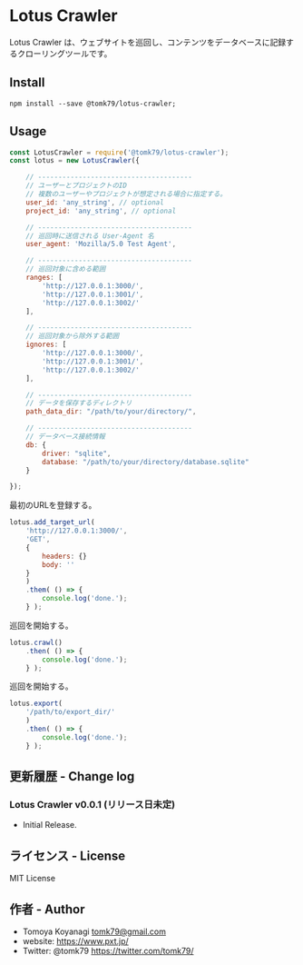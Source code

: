 # Lotus Crawler

Lotus Crawler は、ウェブサイトを巡回し、コンテンツをデータベースに記録するクローリングツールです。

## Install

```
npm install --save @tomk79/lotus-crawler;
```

## Usage

```js
const LotusCrawler = require('@tomk79/lotus-crawler');
const lotus = new LotusCrawler({

    // --------------------------------------
    // ユーザーとプロジェクトのID
    // 複数のユーザーやプロジェクトが想定される場合に指定する。
    user_id: 'any_string', // optional
    project_id: 'any_string', // optional

    // --------------------------------------
    // 巡回時に送信される User-Agent 名
	user_agent: 'Mozilla/5.0 Test Agent',

    // --------------------------------------
    // 巡回対象に含める範囲
	ranges: [
		'http://127.0.0.1:3000/',
		'http://127.0.0.1:3001/',
		'http://127.0.0.1:3002/'
	],

    // --------------------------------------
    // 巡回対象から除外する範囲
	ignores: [
		'http://127.0.0.1:3000/',
		'http://127.0.0.1:3001/',
		'http://127.0.0.1:3002/'
	],

    // --------------------------------------
    // データを保存するディレクトリ
    path_data_dir: "/path/to/your/directory/",

    // --------------------------------------
    // データベース接続情報
    db: {
		driver: "sqlite",
		database: "/path/to/your/directory/database.sqlite"
    }

});
```

最初のURLを登録する。

```js
lotus.add_target_url(
    'http://127.0.0.1:3000/',
    'GET',
    {
        headers: {}
        body: ''
    }
    )
    .them( () => {
        console.log('done.');
    } );
```

巡回を開始する。

```js
lotus.crawl()
    .then( () => {
        console.log('done.');
    } );
```

巡回を開始する。

```js
lotus.export(
    '/path/to/export_dir/'
    )
    .then( () => {
        console.log('done.');
    } );
```


## 更新履歴 - Change log

### Lotus Crawler v0.0.1 (リリース日未定)

- Initial Release.


## ライセンス - License

MIT License


## 作者 - Author

- Tomoya Koyanagi <tomk79@gmail.com>
- website: <https://www.pxt.jp/>
- Twitter: @tomk79 <https://twitter.com/tomk79/>

